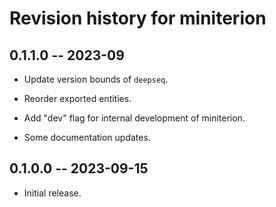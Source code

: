 # Revision history for miniterion

## 0.1.1.0 -- 2023-09

* Update version bounds of ``deepseq``.

* Reorder exported entities.

* Add "dev" flag for internal development of miniterion.

* Some documentation updates.

## 0.1.0.0 -- 2023-09-15

* Initial release.
